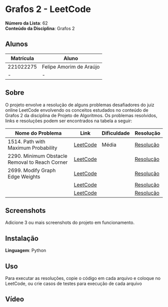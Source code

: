# Grafos 2 - LeetCode

**Número da Lista**: 62<br>
**Conteúdo da Disciplina**: Grafos 2<br>

## Alunos
|Matrícula | Aluno |
| -- | -- |
| 221022275 |  Felipe Amorim de Araújo |
| -  |  - |

## Sobre 
O projeto envolve a resolução de alguns problemas desafiadores do juiz online LeetCode envolvendo os conceitos estudados no conteúdo de Grafos 2 da disciplina de Projeto de Algoritmos. Os problemas resolvidos, links e resoluções podem ser encontrados na tabela a seguir:

| Nome do Problema | Link | Dificuldade | Resolução |
| -- | -- | -- | -- |
| 1514. Path with Maximum Probability | [LeetCode](https://leetcode.com/problems/path-with-maximum-probability/description/) | Média | [Resolução](/1514_path_with_maximum_probability/Solution.py) |
| 2290. Minimum Obstacle Removal to Reach Corner | [LeetCode](https://leetcode.com/problems/minimum-obstacle-removal-to-reach-corner/description/) |  | [Resolução](/2290_minimum_obstacle_removal_to_reach_corner/Solution.py) |
| 2699. Modify Graph Edge Weights | [LeetCode](https://leetcode.com/problems/modify-graph-edge-weights/description/) |  | [Resolução](/2699_modify_graph_edge_weights/Solution.py) |
|  | [LeetCode]() |  | [Resolução]() |
|  | [LeetCode]() |  | [Resolução]() |

## Screenshots
Adicione 3 ou mais screenshots do projeto em funcionamento.

## Instalação 
**Linguagem**: Python

## Uso 
Para executar as resoluções, copie o código em cada arquivo e coloque no LeetCode, ou crie casos de testes para execução de cada arquivo

## Vídeo

<!-- colocar link video aqui !-->




